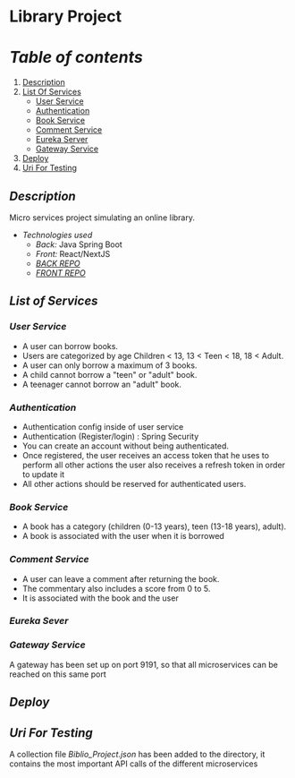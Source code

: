 # Library Project

# *Table of contents*
1. [Description](#description)
2. [List Of Services](#list-of-services)
    - [User Service](#user-service)
    - [Authentication](#authentication)
    - [Book Service](#book-service)
    - [Comment Service](#comment-service)
    - [Eureka Server](#eureka-server)
    - [Gateway Service](#gateway-service)
3. [Deploy](#deploy) 
4. [Uri For Testing](#uri-for-testing)

## *Description*
Micro services project simulating an online library.
- *Technologies used*
   * *Back:* Java Spring Boot
   * *Front:* React/NextJS
   * [*BACK REPO*](https://github.com/cybe-m1/Projet_Bibliotheque_Burdy_Simon_Zelleg_Massyl/tree/main)
   * [*FRONT REPO*](https://github.com/SimonBurdy/ProjetBiblioReact/tree/main) 

## *List of Services*
### *User Service*
- A user can borrow books.
- Users are categorized by age Children < 13, 13 < Teen < 18, 18 < Adult.
- A user can only borrow a maximum of 3 books.
- A child cannot borrow a "teen" or "adult" book.
- A teenager cannot borrow an "adult" book.
### *Authentication*
- Authentication config inside of user service
- Authentication (Register/login) : Spring Security
- You can create an account without being authenticated.
- Once registered, the user receives an access token that he uses to perform all other actions
  the user also receives a refresh token in order to update it
- All other actions should be reserved for authenticated users.
### *Book Service*
- A book has a category (children (0-13 years), teen (13-18 years), adult).
- A book is associated with the user when it is borrowed
### *Comment Service*
- A user can leave a comment after returning the book.
- The commentary also includes a score from 0 to 5.
- It is associated with the book and the user
### *Eureka Sever*
### *Gateway Service*
A gateway has been set up on port 9191, so that all microservices can be reached on this same port
## *Deploy*
## *Uri For Testing*
A collection file *Biblio_Project.json* has been added to the directory, it contains the most important API calls of the different microservices









 

